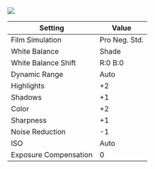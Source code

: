 ![](/photography/images/fuji-warm-morning.jpg)

| Setting               | Value         |
| --------------------- | ------------- |
| Film Simulation       | Pro Neg. Std. |
| White Balance         | Shade         |
| White Balance Shift   | R:0 B:0       |
| Dynamic Range         | Auto          |
| Highlights            | +2            |
| Shadows               | +1            |
| Color                 | +2            |
| Sharpness             | +1            |
| Noise Reduction       | -1            |
| ISO                   | Auto          |
| Exposure Compensation | 0             |